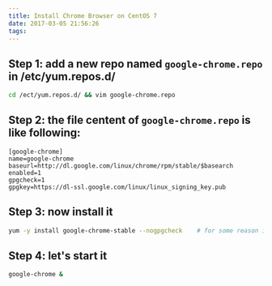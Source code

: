 ```yaml
---
title: Install Chrome Browser on CentOS 7
date: 2017-03-05 21:56:26
tags:
---
```


## Step 1: add a new repo named `google-chrome.repo` in /etc/yum.repos.d/

``` bash
cd /ect/yum.repos.d/ && vim google-chrome.repo
```

## Step 2: the file centent of `google-chrome.repo` is like following:

```
[google-chrome]
name=google-chrome
baseurl=http://dl.google.com/linux/chrome/rpm/stable/$basearch
enabled=1
gpgcheck=1
gpgkey=https://dl-ssl.google.com/linux/linux_signing_key.pub
```
## Step 3: now install it

``` bash
yum -y install google-chrome-stable --nogpgcheck    # for some reason in some country
```

## Step 4: let's start it

``` bash
google-chrome &
```